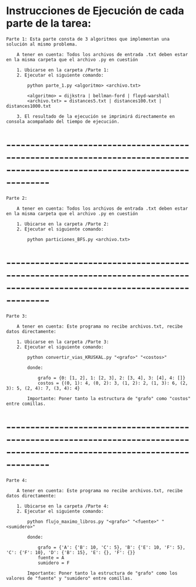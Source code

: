 # Instrucciones de Ejecución de cada parte de la tarea:

    Parte 1: Esta parte consta de 3 algoritmos que implementan una solución al mismo problema.
    
        A tener en cuenta: Todos los archivos de entrada .txt deben estar en la misma carpeta que el archivo .py en cuestión

        1. Ubicarse en la carpeta /Parte 1:
        2. Ejecutar el siguiente comando:

            python parte_1.py <algoritmo> <archivo.txt>

            <algoritmo> = dijkstra | bellman-ford | floyd-warshall
            <archivo.txt> = distances5.txt | distances100.txt | distances1000.txt

        3. El resultado de la ejecución se imprimirá directamente en consola acompañado del tiempo de ejecución.

# ---------------------------------------------------------------------------------------------------------------------------

    Parte 2:

        A tener en cuenta: Todos los archivos de entrada .txt deben estar en la misma carpeta que el archivo .py en cuestión

        1. Ubicarse en la carpeta /Parte 2:
        2. Ejecutar el siguiente comando:

            python particiones_BFS.py <archivo.txt>

# ---------------------------------------------------------------------------------------------------------------------------

    Parte 3:

        A tener en cuenta: Este programa no recibe archivos.txt, recibe datos directamente:

        1. Ubicarse en la carpeta /Parte 3:
        2. Ejecutar el siguiente comando:

            python convertir_vias_KRUSKAL.py "<grafo>" "<costos>"

            donde:

                grafo = {0: [1, 2], 1: [2, 3], 2: [3, 4], 3: [4], 4: []}
                costos = {(0, 1): 4, (0, 2): 3, (1, 2): 2, (1, 3): 6, (2, 3): 5, (2, 4): 7, (3, 4): 4}

            Importante: Poner tanto la estructura de "grafo" como "costos" entre comillas.

# ---------------------------------------------------------------------------------------------------------------------------

    Parte 4:

        A tener en cuenta: Este programa no recibe archivos.txt, recibe datos directamente:

        1. Ubicarse en la carpeta /Parte 4:
        2. Ejecutar el siguiente comando:

            python flujo_maximo_libros.py "<grafo>" "<fuente>" "<sumidero>"

            donde:

                grafo = {'A': {'B': 10, 'C': 5}, 'B': {'E': 10, 'F': 5}, 'C': {'F': 10}, 'D': {'B': 15}, 'E': {}, 'F': {}}
                fuente = A
                sumidero = F

            Importante: Poner tanto la estructura de "grafo" como los valores de "fuente" y "sumidero" entre comillas.
